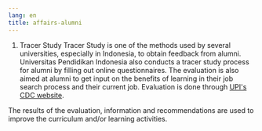```yaml
---
lang: en
title: affairs-alumni
---
```


1. Tracer Study
Tracer Study is one of the methods used by several universities, especially in Indonesia, to obtain feedback from alumni. Universitas Pendidikan Indonesia also conducts a tracer study process for alumni by filling out online questionnaires. The evaluation is also aimed at alumni to get input on the benefits of learning in their job search process and their current job. Evaluation is done through [UPI's CDC website](https://cdc.upi.edu/).

The results of the evaluation, information and recommendations are used to improve the curriculum and/or learning activities.